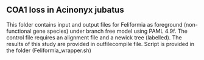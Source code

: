## COA1 loss in Acinonyx jubatus

This folder contains input and output files for Feliformia as foreground (non-functional gene species) under branch free model using PAML 4.9f. The control file requires an alignment file and a newick tree (labelled). The results of this study are provided in outfilecompile file.  Script is provided in the folder (Feliformia_wrapper.sh) 
